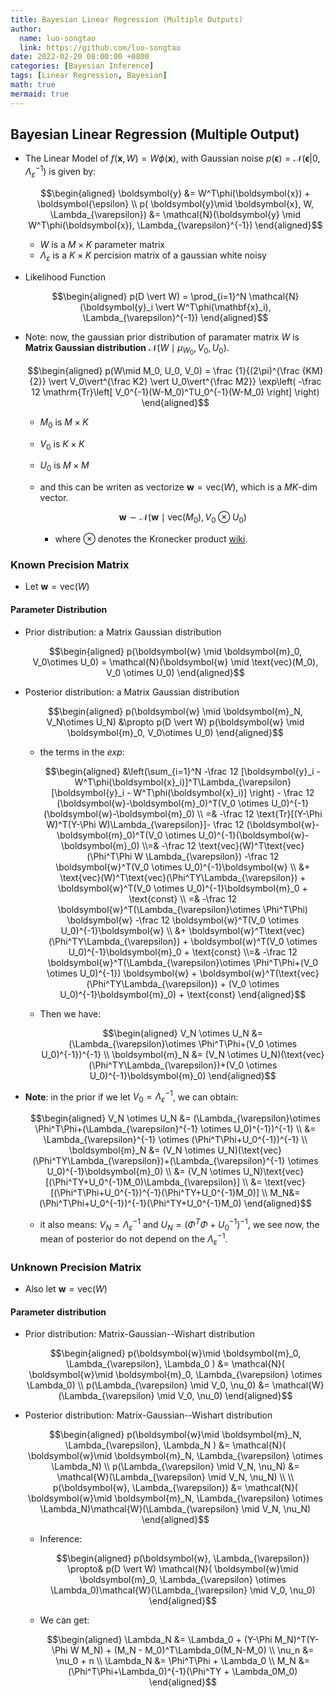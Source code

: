 ```yaml
---
title: Bayesian Linear Regression (Multiple Outputs)
author:
  name: luo-songtao
  link: https://github.com/luo-songtao
date: 2022-02-20 08:00:00 +0800
categories: [Bayesian Inference]
tags: [Linear Regression, Bayesian]
math: true
mermaid: true
---
```


## Bayesian Linear Regression (Multiple Output)

- The Linear Model of $f(\boldsymbol{x}, W) = W\phi(\boldsymbol{x})$, with Gaussian noise $p(\boldsymbol{\epsilon}) = \mathcal{N}(\boldsymbol{\epsilon} \vert 0, \Lambda_{\varepsilon}^{-1})$ is given by:
    
    $$\begin{aligned} \boldsymbol{y} &= W^T\phi(\boldsymbol{x}) + \boldsymbol{\epsilon} \\ p( \boldsymbol{y}\mid \boldsymbol{x}, W, \Lambda_{\varepsilon}) &= \mathcal{N}(\boldsymbol{y} \mid W^T\phi(\boldsymbol{x}), \Lambda_{\varepsilon}^{-1}) \end{aligned}$$

    - $W$ is a $M\times K$ parameter matrix
    - $\Lambda_{\varepsilon}$ is a $K\times K$ percision matrix of a gaussian white noisy

- Likelihood Function

    $$\begin{aligned} p(D \vert W) = \prod_{i=1}^N \mathcal{N}(\boldsymbol{y}_i \vert W^T\phi(\mathbf{x}_i), \Lambda_{\varepsilon}^{-1}) \end{aligned}$$


- Note: now, the gaussian prior distribution of paramater matrix $W$ is **Matrix Gaussian distribution** $\mathcal{N}(W \mid \mu_{W_0},V_0, U_0)$.

    $$\begin{aligned} p(W\mid M_0, U_0, V_0) = \frac {1}{(2\pi)^{\frac {KM}{2}} \vert V_0\vert^{\frac K2} \vert U_0\vert^{\frac M2}} \exp\left( -\frac 12 \mathrm{Tr}\left[ V_0^{-1}(W-M_0)^TU_0^{-1}(W-M_0) \right] \right) \end{aligned}$$

    - $M_0$ is $M\times K$
    - $V_0$ is $K \times K$
    - $U_0$ is $M \times M$

    - and this can be writen as vectorize $\boldsymbol{w} = \text{vec}(W)$, which is a $MK$-dim vector.

        $$\boldsymbol{w} \sim \mathcal{N}(\boldsymbol{w} \mid \text{vec}(M_0), V_0 \otimes U_0)$$

        - where $\otimes$ denotes the Kronecker product [wiki](https://en.wikipedia.org/wiki/Kronecker_product).


### Known Precision Matrix

- Let $\boldsymbol{w} = \text{vec}(W)$

#### Parameter Distribution

- Prior distribution: a Matrix Gaussian distribution

    $$\begin{aligned} p(\boldsymbol{w} \mid \boldsymbol{m}_0, V_0\otimes U_0) = \mathcal{N}(\boldsymbol{w} \mid \text{vec}(M_0), V_0 \otimes U_0) \end{aligned}$$

- Posterior distribution: a Matrix Gaussian distribution

    $$\begin{aligned} p(\boldsymbol{w} \mid \boldsymbol{m}_N, V_N\otimes U_N) &\propto p(D \vert W) p(\boldsymbol{w} \mid \boldsymbol{m}_0, V_0\otimes U_0) \end{aligned}$$

    - the terms in the $exp$:

        $$\begin{aligned} &\left(\sum_{i=1}^N -\frac 12 [\boldsymbol{y}_i - W^T\phi(\boldsymbol{x}_i)]^T\Lambda_{\varepsilon}[\boldsymbol{y}_i - W^T\phi(\boldsymbol{x}_i)] \right) - \frac 12 (\boldsymbol{w}-\boldsymbol{m}_0)^T(V_0 \otimes U_0)^{-1}(\boldsymbol{w}-\boldsymbol{m}_0) \\ =& -\frac 12 \text{Tr}[(Y-\Phi W)^T(Y-\Phi W)\Lambda_{\varepsilon}]- \frac 12 (\boldsymbol{w}-\boldsymbol{m}_0)^T(V_0 \otimes U_0)^{-1}(\boldsymbol{w}-\boldsymbol{m}_0) \\=& -\frac 12 \text{vec}(W)^T\text{vec}(\Phi^T\Phi W \Lambda_{\varepsilon}) -\frac 12 \boldsymbol{w}^T(V_0 \otimes U_0)^{-1}\boldsymbol{w} \\ &+ \text{vec}(W)^T\text{vec}(\Phi^TY\Lambda_{\varepsilon}) + \boldsymbol{w}^T(V_0 \otimes U_0)^{-1}\boldsymbol{m}_0 + \text{const}  \\ =& -\frac 12 \boldsymbol{w}^T(\Lambda_{\varepsilon}\otimes \Phi^T\Phi) \boldsymbol{w} -\frac 12 \boldsymbol{w}^T(V_0 \otimes U_0)^{-1}\boldsymbol{w} \\ &+ \boldsymbol{w}^T\text{vec}(\Phi^TY\Lambda_{\varepsilon}) + \boldsymbol{w}^T(V_0 \otimes U_0)^{-1}\boldsymbol{m}_0 + \text{const} \\=& -\frac 12 \boldsymbol{w}^T(\Lambda_{\varepsilon}\otimes \Phi^T\Phi+(V_0 \otimes U_0)^{-1}) \boldsymbol{w} + \boldsymbol{w}^T(\text{vec}(\Phi^TY\Lambda_{\varepsilon}) + (V_0 \otimes U_0)^{-1}\boldsymbol{m}_0) + \text{const} \end{aligned}$$

    - Then we have:

        $$\begin{aligned} V_N \otimes U_N &= (\Lambda_{\varepsilon}\otimes \Phi^T\Phi+(V_0 \otimes U_0)^{-1})^{-1} \\ \boldsymbol{m}_N &= (V_N \otimes U_N)(\text{vec}(\Phi^TY\Lambda_{\varepsilon})+(V_0 \otimes U_0)^{-1}\boldsymbol{m}_0)  \end{aligned}$$ 

- **Note**: in the prior if we let $V_0 = \Lambda_{\varepsilon}^{-1}$, we can obtain:

    $$\begin{aligned} V_N \otimes U_N &= (\Lambda_{\varepsilon}\otimes \Phi^T\Phi+(\Lambda_{\varepsilon}^{-1} \otimes U_0)^{-1})^{-1} \\ &= \Lambda_{\varepsilon}^{-1} \otimes (\Phi^T\Phi+U_0^{-1})^{-1} \\ \boldsymbol{m}_N &= (V_N \otimes U_N)(\text{vec}(\Phi^TY\Lambda_{\varepsilon})+(\Lambda_{\varepsilon}^{-1} \otimes U_0)^{-1}\boldsymbol{m}_0) \\ &= (V_N \otimes U_N)\text{vec}[(\Phi^TY+U_0^{-1}M_0)\Lambda_{\varepsilon}] \\ &= \text{vec}[(\Phi^T\Phi+U_0^{-1})^{-1}(\Phi^TY+U_0^{-1}M_0)] \\ M_N&= (\Phi^T\Phi+U_0^{-1})^{-1}(\Phi^TY+U_0^{-1}M_0) \end{aligned}$$ 

    - it also means: $V_N = \Lambda_{\varepsilon}^{-1}$ and $U_N = (\Phi^T\Phi+U_0^{-1})^{-1}$, we see now, the mean of posterior do not depend on the $\Lambda_{\varepsilon}^{-1}$. 


### Unknown Precision Matrix

- Also let $\boldsymbol{w} = \text{vec}(W)$

#### Parameter distribution

- Prior distribution: Matrix-Gaussian--Wishart distribution

    $$\begin{aligned} p(\boldsymbol{w}\mid \boldsymbol{m}_0, \Lambda_{\varepsilon}, \Lambda_0 ) &= \mathcal{N}( \boldsymbol{w}\mid \boldsymbol{m}_0, \Lambda_{\varepsilon} \otimes \Lambda_0) \\ p(\Lambda_{\varepsilon}  \mid V_0, \nu_0) &= \mathcal{W}(\Lambda_{\varepsilon} \mid V_0, \nu_0) \end{aligned}$$

- Posterior distribution: Matrix-Gaussian--Wishart distribution

    $$\begin{aligned} p(\boldsymbol{w}\mid \boldsymbol{m}_N, \Lambda_{\varepsilon}, \Lambda_N ) &= \mathcal{N}( \boldsymbol{w}\mid \boldsymbol{m}_N, \Lambda_{\varepsilon} \otimes \Lambda_N) \\ p(\Lambda_{\varepsilon}  \mid V_N, \nu_N) &= \mathcal{W}(\Lambda_{\varepsilon} \mid V_N, \nu_N) \\ \\ p(\boldsymbol{w}, \Lambda_{\varepsilon}) &= \mathcal{N}( \boldsymbol{w}\mid \boldsymbol{m}_N, \Lambda_{\varepsilon} \otimes \Lambda_N)\mathcal{W}(\Lambda_{\varepsilon} \mid V_N, \nu_N) \end{aligned}$$

    - Inference:

        $$\begin{aligned} p(\boldsymbol{w}, \Lambda_{\varepsilon}) \propto& p(D \vert W) \mathcal{N}( \boldsymbol{w}\mid \boldsymbol{m}_0, \Lambda_{\varepsilon} \otimes \Lambda_0)\mathcal{W}(\Lambda_{\varepsilon} \mid V_0, \nu_0) \end{aligned}$$
    
    - We can get:

        $$\begin{aligned} \Lambda_N &= \Lambda_0 + (Y-\Phi M_N)^T(Y-\Phi W M_N) + (M_N - M_0)^T\Lambda_0(M_N-M_0) \\ \nu_n &= \nu_0 + n \\ \Lambda_N &= \Phi^T\Phi + \Lambda_0 \\ M_N &= (\Phi^T\Phi+\Lambda_0)^{-1}(\Phi^TY + \Lambda_0M_0) \end{aligned}$$
        
